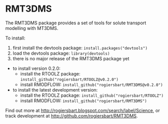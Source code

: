 RMT3DMS
=======
The RMT3DMS package provides a set of tools for solute transport modelling with MT3DMS.

To install:

1. first install the devtools package: `install.packages("devtools")`
2. load the devtools package: `library(devtools)`
3. there is no major release of the RMT3DMS package yet
  * to install version 0.2.0:
    - install the RTOOLZ package: `install_github("rogiersbart/RTOOLZ@v0.2.0")`
    - install RMODFLOW: `install_github("rogiersbart/RMT3DMS@v0.2.0")`
  * to install the latest development version:
    - install the RTOOLZ package: `install_github("rogiersbart/RTOOLZ")`
    - install RMODFLOW: `install_github("rogiersbart/RMT3DMS")`

Find out more at http://rogiersbart.blogspot.com/search/label/Science, or track development at http://github.com/rogiersbart/RMT3DMS.